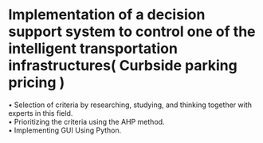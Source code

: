 # Implementation of a decision support system to control one of the intelligent transportation infrastructures( Curbside parking pricing )
• Selection of criteria by researching, studying, and thinking together with experts in this field.<br/>
• Prioritizing the criteria using the AHP method.<br/>
• Implementing GUI Using Python.<br/>
